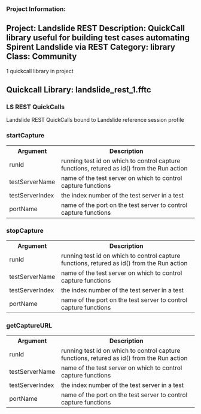 ### Project Information:
Project: Landslide REST
Description: QuickCall library useful for building test cases automating Spirent Landslide via REST
Category: library
Class: Community
 ----
1 quickcall library in project
## Quickcall Library: landslide_rest_1.fftc
### LS REST QuickCalls
Landslide REST QuickCalls bound to Landslide reference session profile
### startCapture
<table><tr><th>Argument</th><th>Description</th></tr>
<tr><td>runId</td><td>running test id on which to control capture functions, retured as id() from the Run action</tr></td>
<tr><td>testServerName</td><td>name of the test server on which to control capture functions</tr></td>
<tr><td>testServerIndex</td><td>the index number of the test server in a test</tr></td>
<tr><td>portName</td><td>name of the port on the test server to control capture functions</tr></td></table>

### stopCapture
<table><tr><th>Argument</th><th>Description</th></tr>
<tr><td>runId</td><td>running test id on which to control capture functions, retured as id() from the Run action</tr></td>
<tr><td>testServerName</td><td>name of the test server on which to control capture functions</tr></td>
<tr><td>testServerIndex</td><td>the index number of the test server in a test</tr></td>
<tr><td>portName</td><td>name of the port on the test server to control capture functions</tr></td></table>

### getCaptureURL
<table><tr><th>Argument</th><th>Description</th></tr>
<tr><td>runId</td><td>running test id on which to control capture functions, retured as id() from the Run action</tr></td>
<tr><td>testServerName</td><td>name of the test server on which to control capture functions</tr></td>
<tr><td>testServerIndex</td><td>the index number of the test server in a test</tr></td>
<tr><td>portName</td><td>name of the port on the test server to control capture functions</tr></td></table>
